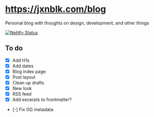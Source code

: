 
# https://jxnblk.com/blog

Personal blog with thoughts on design, development, and other things

[![Netlify Status](https://api.netlify.com/api/v1/badges/8a4c78d3-e3b5-4c19-bab4-016b3be98141/deploy-status)](https://app.netlify.com/sites/jxnblk/deploys)

## To do

- [x] Add H1s
- [x] Add dates
- [x] Blog index page
- [x] Post layout
- [x] Clean up drafts
- [x] New look
- [x] RSS feed
- [x] Add excerpts to frontmatter?
- [-] Fix OG metadata
